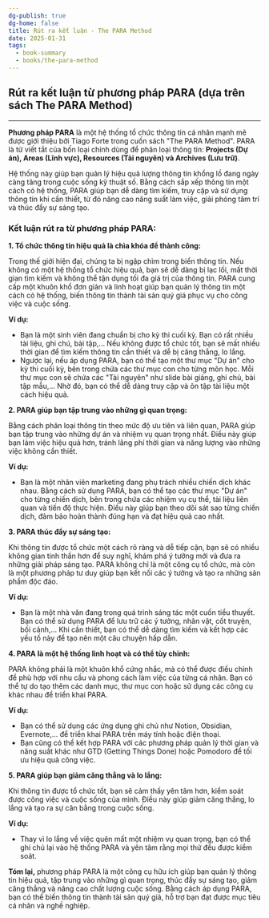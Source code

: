 ```yaml
---
dg-publish: true
dg-home: false
title: Rút ra kết luận - The PARA Method
date: 2025-01-31
tags:
  - book-summary
  - books/the-para-method  
---
```

## Rút ra kết luận từ phương pháp PARA (dựa trên sách The PARA Method)
---

**Phương pháp PARA** là một hệ thống tổ chức thông tin cá nhân mạnh mẽ được giới thiệu bởi Tiago Forte trong cuốn sách "The PARA Method". PARA là từ viết tắt của bốn loại chính dùng để phân loại thông tin: **Projects (Dự án), Areas (Lĩnh vực), Resources (Tài nguyên) và Archives (Lưu trữ)**.

Hệ thống này giúp bạn quản lý hiệu quả lượng thông tin khổng lồ đang ngày càng tăng trong cuộc sống kỹ thuật số. Bằng cách sắp xếp thông tin một cách có hệ thống, PARA giúp bạn dễ dàng tìm kiếm, truy cập và sử dụng thông tin khi cần thiết, từ đó nâng cao năng suất làm việc, giải phóng tâm trí và thúc đẩy sự sáng tạo.

### Kết luận rút ra từ phương pháp PARA:

**1. Tổ chức thông tin hiệu quả là chìa khóa để thành công:**

Trong thế giới hiện đại, chúng ta bị ngập chìm trong biển thông tin. Nếu không có một hệ thống tổ chức hiệu quả, bạn sẽ dễ dàng bị lạc lối, mất thời gian tìm kiếm và không thể tận dụng tối đa giá trị của thông tin. PARA cung cấp một khuôn khổ đơn giản và linh hoạt giúp bạn quản lý thông tin một cách có hệ thống, biến thông tin thành tài sản quý giá phục vụ cho công việc và cuộc sống.

**Ví dụ:**

- Bạn là một sinh viên đang chuẩn bị cho kỳ thi cuối kỳ. Bạn có rất nhiều tài liệu, ghi chú, bài tập,... Nếu không được tổ chức tốt, bạn sẽ mất nhiều thời gian để tìm kiếm thông tin cần thiết và dễ bị căng thẳng, lo lắng.
- Ngược lại, nếu áp dụng PARA, bạn có thể tạo một thư mục "Dự án" cho kỳ thi cuối kỳ, bên trong chứa các thư mục con cho từng môn học. Mỗi thư mục con sẽ chứa các "Tài nguyên" như slide bài giảng, ghi chú, bài tập mẫu,... Nhờ đó, bạn có thể dễ dàng truy cập và ôn tập tài liệu một cách hiệu quả.

**2. PARA giúp bạn tập trung vào những gì quan trọng:**

Bằng cách phân loại thông tin theo mức độ ưu tiên và liên quan, PARA giúp bạn tập trung vào những dự án và nhiệm vụ quan trọng nhất. Điều này giúp bạn làm việc hiệu quả hơn, tránh lãng phí thời gian và năng lượng vào những việc không cần thiết.

**Ví dụ:**

- Bạn là một nhân viên marketing đang phụ trách nhiều chiến dịch khác nhau. Bằng cách sử dụng PARA, bạn có thể tạo các thư mục "Dự án" cho từng chiến dịch, bên trong chứa các nhiệm vụ cụ thể, tài liệu liên quan và tiến độ thực hiện. Điều này giúp bạn theo dõi sát sao từng chiến dịch, đảm bảo hoàn thành đúng hạn và đạt hiệu quả cao nhất.

**3. PARA thúc đẩy sự sáng tạo:**

Khi thông tin được tổ chức một cách rõ ràng và dễ tiếp cận, bạn sẽ có nhiều không gian tinh thần hơn để suy nghĩ, khám phá ý tưởng mới và đưa ra những giải pháp sáng tạo. PARA không chỉ là một công cụ tổ chức, mà còn là một phương pháp tư duy giúp bạn kết nối các ý tưởng và tạo ra những sản phẩm độc đáo.

**Ví dụ:**

- Bạn là một nhà văn đang trong quá trình sáng tác một cuốn tiểu thuyết. Bạn có thể sử dụng PARA để lưu trữ các ý tưởng, nhân vật, cốt truyện, bối cảnh,... Khi cần thiết, bạn có thể dễ dàng tìm kiếm và kết hợp các yếu tố này để tạo nên một câu chuyện hấp dẫn.

**4. PARA là một hệ thống linh hoạt và có thể tùy chỉnh:**

PARA không phải là một khuôn khổ cứng nhắc, mà có thể được điều chỉnh để phù hợp với nhu cầu và phong cách làm việc của từng cá nhân. Bạn có thể tự do tạo thêm các danh mục, thư mục con hoặc sử dụng các công cụ khác nhau để triển khai PARA.

**Ví dụ:**

- Bạn có thể sử dụng các ứng dụng ghi chú như Notion, Obsidian, Evernote,... để triển khai PARA trên máy tính hoặc điện thoại.
- Bạn cũng có thể kết hợp PARA với các phương pháp quản lý thời gian và năng suất khác như GTD (Getting Things Done) hoặc Pomodoro để tối ưu hiệu quả công việc.

**5. PARA giúp bạn giảm căng thẳng và lo lắng:**

Khi thông tin được tổ chức tốt, bạn sẽ cảm thấy yên tâm hơn, kiểm soát được công việc và cuộc sống của mình. Điều này giúp giảm căng thẳng, lo lắng và tạo ra sự cân bằng trong cuộc sống.

**Ví dụ:**

- Thay vì lo lắng về việc quên mất một nhiệm vụ quan trọng, bạn có thể ghi chú lại vào hệ thống PARA và yên tâm rằng mọi thứ đều được kiểm soát.

**Tóm lại,** phương pháp PARA là một công cụ hữu ích giúp bạn quản lý thông tin hiệu quả, tập trung vào những gì quan trọng, thúc đẩy sự sáng tạo, giảm căng thẳng và nâng cao chất lượng cuộc sống. Bằng cách áp dụng PARA, bạn có thể biến thông tin thành tài sản quý giá, hỗ trợ bạn đạt được mục tiêu cá nhân và nghề nghiệp.
